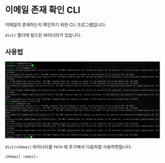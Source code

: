 # 이메일 존재 확인 CLI

이메일이 존재하는지 확인하기 위한 CLI 프로그램입니다.

`dist/` 폴더에 빌드된 바이너리가 있습니다.

## 사용법

![Example Usage](./assets/example.png)

`dist/chkmail` 바이너리를 `PATH` 에 추가해서 다음처럼 사용하면됩니다.

```bash
chkmail <email>
```

